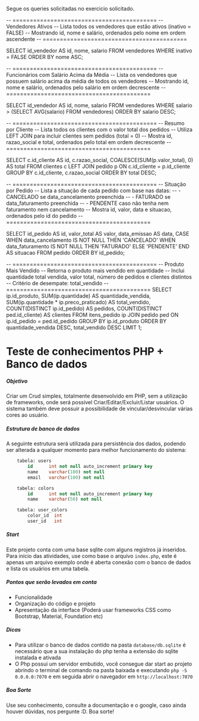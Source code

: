 Segue os queries solicitadas no exercicio solicitado. 

-- ==========================================
-- Vendedores Ativos
-- Lista todos os vendedores que estão ativos (inativo = FALSE)
-- Mostrando id, nome e salário, ordenados pelo nome em ordem ascendente
-- ==========================================

SELECT id_vendedor AS id, nome, salario
FROM vendedores
WHERE inativo = FALSE
ORDER BY nome ASC;


-- ==========================================
-- Funcionários com Salário Acima da Média
-- Lista os vendedores que possuem salário acima da média de todos os vendedores
-- Mostrando id, nome e salário, ordenados pelo salário em ordem decrescente
-- ==========================================

SELECT id_vendedor AS id, nome, salario
FROM vendedores
WHERE salario > (SELECT AVG(salario) FROM vendedores)
ORDER BY salario DESC;


-- ==========================================
-- Resumo por Cliente
-- Lista todos os clientes com o valor total dos pedidos
-- Utiliza LEFT JOIN para incluir clientes sem pedidos (total = 0)
-- Mostra id, razao_social e total, ordenados pelo total em ordem decrescente
-- ==========================================

SELECT c.id_cliente AS id, c.razao_social, 
       COALESCE(SUM(p.valor_total), 0) AS total
FROM clientes c
LEFT JOIN pedido p 
       ON c.id_cliente = p.id_cliente
GROUP BY c.id_cliente, c.razao_social
ORDER BY total DESC;


-- ==========================================
-- Situação por Pedido
-- Lista a situação de cada pedido com base nas datas:
--   - CANCELADO se data_cancelamento preenchida
--   - FATURADO se data_faturamento preenchida
--   - PENDENTE caso não tenha nem faturamento nem cancelamento
-- Mostra id, valor, data e situacao, ordenados pelo id do pedido
-- ==========================================

SELECT id_pedido AS id, valor_total AS valor, data_emissao AS data,
       CASE
           WHEN data_cancelamento IS NOT NULL THEN 'CANCELADO'
           WHEN data_faturamento IS NOT NULL THEN 'FATURADO'
           ELSE 'PENDENTE'
       END AS situacao
FROM pedido
ORDER BY id_pedido;


-- ==========================================
-- Produto Mais Vendido
-- Retorna o produto mais vendido em quantidade
-- Inclui quantidade total vendida, valor total, número de pedidos e clientes distintos
-- Critério de desempate: total_vendido
-- ==========================================
SELECT ip.id_produto,
       SUM(ip.quantidade) AS quantidade_vendida,
       SUM(ip.quantidade * ip.preco_praticado) AS total_vendido,
       COUNT(DISTINCT ip.id_pedido) AS pedidos,
       COUNT(DISTINCT ped.id_cliente) AS clientes
FROM itens_pedido ip
JOIN pedido ped ON ip.id_pedido = ped.id_pedido
GROUP BY ip.id_produto
ORDER BY quantidade_vendida DESC, total_vendido DESC
LIMIT 1;




# Teste de conhecimentos PHP + Banco de dados
##### Objetivo
Criar um Crud simples, totalmente desenvolvido em PHP, sem a utilização de frameworks, onde será possível Criar/Editar/Excluir/Listar usuários. O sistema também deve possuir a possibilidade de vincular/desvincular várias cores ao usuário.

##### Estrutura de banco de dados
A seguinte estrutura será utilizada para persistência dos dados, podendo ser alterada a qualquer momento para melhor funcionamento do sistema:

```sql
    tabela: users
        id      int not null auto_increment primary key
        name    varchar(100) not null
        email   varchar(100) not null
```
```sql
    tabela: colors
        id      int not null auto_increment primary key
        name    varchar(50) not null
```
```sql
    tabela: user_colors
        color_id  int
        user_id   int
```

##### Start
Este projeto conta com uma base sqlite com alguns registros já inseridos. Para início das atividades, use como base o arquivo `index.php`, este é apenas um arquivo exemplo onde é aberta conexão com o banco de dados e lista os usuários em uma tabela.

##### Pontos que serão levados em conta
- Funcionalidade
- Organização do código e projeto
- Apresentação da interface (Poderá usar frameworks CSS como Bootstrap, Material, Foundation etc)

##### Dicas
- Para utilizar o banco de dados contido na pasta `database/db.sqlite` é necessário que a sua instalação do php tenha a extensão do sqlite instalada e ativada
- O Php possui um servidor embutido, você consegue dar start ao projeto abrindo o terminal de comando na pasta baixada e executando `php -S 0.0.0.0:7070` e em seguida abrir o navegador em `http://localhost:7070`

##### Boa Sorte
Use seu conhecimento, consulte a documentação e o google, caso ainda houver dúvidas, nos pergunte :D. Boa sorte!
